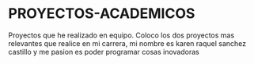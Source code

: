 # PROYECTOS-ACADEMICOS
Proyectos que he realizado en equipo. 
Coloco los dos proyectos mas relevantes que realice en mi carrera, mi nombre es karen raquel sanchez castillo y me pasion es poder programar cosas inovadoras 
